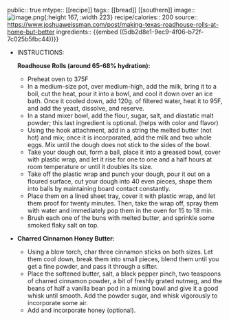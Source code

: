 public:: true
mtype:: [[recipe]]
tags:: [[bread]] [[southern]]
image:: ![image.png](../assets/image_1656397627122_0.png){:height 167, :width 223} 
recipe/calories:: 200
source:: https://www.joshuaweissman.com/post/making-texas-roadhouse-rolls-at-home-but-better
ingredients:: {{embed ((5db2d8e1-9ec9-4f06-b72f-7c025b5fbc44))}}

- INSTRUCTIONS:
  
  **Roadhouse Rolls (around 65-68% hydration):**
	- Preheat oven to 375F
	- In a medium-size pot, over medium-high, add the milk, bring it to a boil, cut the heat, pour it into a bowl, and cool it down over an ice bath. Once it cooled down, add 120g. of filtered water, heat it to 95F, and add the yeast, dissolve, and reserve.
	- In a stand mixer bowl, add the flour, sugar,  salt, and diastatic malt powder; this last ingredient is optional. (helps with color and flavor)
	- Using the hook attachment, add in a string the melted butter (not hot) and mix; once it is incorporated, add the milk and two whole eggs. Mix until the dough does not stick to the sides of the bowl.
	- Take your dough out, form a ball, place it into a greased bowl, cover with plastic wrap, and let it rise for one to one and a half hours at room temperature or until it doubles its size.
	- Take off the plastic wrap and punch your dough, pour it out on a floured surface, cut your dough into 40 even pieces, shape them into balls by maintaining board contact constantly.
	- Place them on a lined sheet tray, cover it with plastic wrap, and let them proof for twenty minutes. Then, take the wrap off, spray them with water and immediately pop them in the oven for 15 to 18 min.
	- Brush each one of the buns with melted butter, and sprinkle some smoked flaky salt on top.
- **Charred Cinnamon Honey Butter:**
	- Using a blow torch, char three cinnamon sticks on both sizes. Let them cool down, break them into small pieces, blend them until you get a fine powder, and pass it through a sifter.
	- Place the softened butter, salt, a black pepper pinch, two teaspoons of charred cinnamon powder, a bit of freshly grated nutmeg, and the beans of half a vanilla bean pod in a mixing bowl and give it a good whisk until smooth. Add the powder sugar, and whisk vigorously to incorporate some air.
	- Add and incorporate honey (optional).
